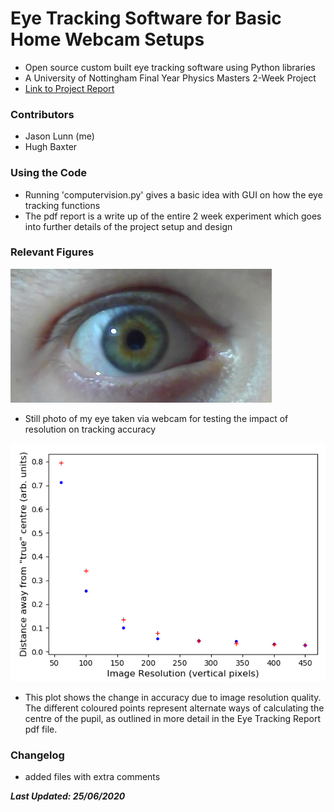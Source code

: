 # Eye Tracking Software for Basic Home Webcam Setups 
* Open source custom built eye tracking software using Python libraries
* A University of Nottingham Final Year Physics Masters 2-Week Project
* [Link to Project Report](Eye_Tracking_Report.pdf)

### Contributors

* Jason Lunn (me)
* Hugh Baxter

### Using the Code

* Running 'computervision.py' gives a basic idea with GUI on how the eye tracking functions
* The pdf report is a write up of the entire 2 week experiment which goes into further details of the project setup and design

### Relevant Figures

![Still Image of Eye for Testing Purposes](Resolution_Image.jpg "Still Photo of Eye Taken for Resolution Testing")

* Still photo of my eye taken via webcam for testing the impact of resolution on tracking accuracy

![Plot to show how accuracy changes with horizontal viewing distance on screen](Resolution_Plot.png "Graph of Accuracy vs Position viewed on Screen")

* This plot shows the change in accuracy due to image resolution quality. The different coloured points represent alternate ways of calculating the centre of the pupil, as outlined in more detail in the Eye Tracking Report pdf file.

### Changelog

* added files with extra comments


***Last Updated: 25/06/2020***
